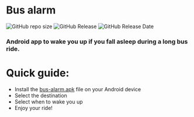 # Bus alarm

![GitHub repo size](https://img.shields.io/github/repo-size/Nikola-Mircic/bus-alarm)
![GitHub Release](https://img.shields.io/github/v/release/Nikola-Mircic/bus-alarm)
![GitHub Release Date](https://img.shields.io/github/release-date/Nikola-Mircic/bus-alarm)


### Android app to wake you up if you fall asleep during a long bus ride.

# Quick guide:
 - Install the [bus-alarm.apk](https://github.com/Nikola-Mircic/bus-alarm/releases/tag/v1.0.0) file on your Android device
 - Select the destination
 - Select when to wake you up
 - Enjoy your ride!
